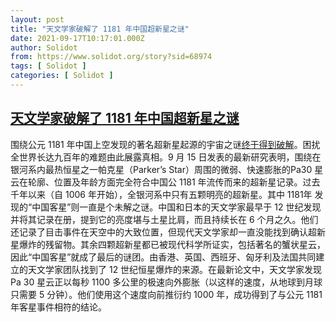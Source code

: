 ```yaml
---
layout: post
title: "天文学家破解了 1181 年中国超新星之谜"
date: 2021-09-17T10:17:01.000Z
author: Solidot
from: https://www.solidot.org/story?sid=68974
tags: [ Solidot ]
categories: [ Solidot ]
---
```

<!--1631873821000-->
[天文学家破解了 1181 年中国超新星之谜](https://www.solidot.org/story?sid=68974)
------

<div>
围绕公元 1181 年中国上空发现的著名超新星起源的宇宙之谜<a href="https://phys.org/news/2021-09-astronomers-year-old-cosmic-mystery-chinese.html">终于得到破解</a>。困扰全世界长达九百年的难题由此展露真相。9 月 15 日发表的最新研究表明，围绕在银河系内最热恒星之一帕克星（Parker’s Star）周围的微弱、快速膨胀的Pa30 星云在轮廓、位置及年龄方面完全符合中国公 1181 年流传而来的超新星记录。过去千年以来（自 1006 年开始），全银河系中只有五颗明亮的超新星。其中 1181年 发现的“中国客星”则一直是个未解之谜。中国和日本的天文学家最早于 12 世纪发现并将其记录在册，提到它的亮度堪与土星比肩，而且持续长在 6 个月之久。他们还记录了目击事件在天空中的大致位置，但现代天文学家却一直没能找到确认超新星爆炸的残留物。其余四颗超新星都已被现代科学所证实，包括著名的蟹状星云，因此“中国客星”就成了最后的谜团。由香港、英国、西班牙、匈牙利及法国共同建立的天文学家团队找到了 12 世纪恒星爆炸的来源。在最新论文中，天文学家发现 Pa 30 星云正以每秒 1100 多公里的极速向外膨胀（以这样的速度，从地球到月球只需要 5 分钟）。他们使用这个速度向前推衍约 1000 年，成功得到了与公元 1181 年客星事件相符的结论。
</div>

